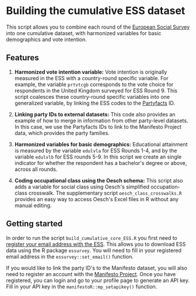 # Building the cumulative ESS dataset

This script allows you to combine each round of the [European Social Survey](https://www.europeansocialsurvey.org/) into one cumulative dataset, with harmonized variables for basic demographics and vote intention.

## Features

1. **Harmonized vote intention variable:** Vote intention is originally measured in the ESS with a country-round specific variable. For example, the variable `prtvtcgb` corresponds to the vote choice for respondents in the United Kingdom surveyed for ESS Round 9. This script coalesces these country-round specific variables into one generalized variable, by linking the ESS codes to the [Partyfacts](https://partyfacts.herokuapp.com/) ID. 

2. **Linking party IDs to external datasets:** This code also provides an example of how to merge in information from other party-level datasets. In this case, we use the Partyfacts IDs to link to the Manifesto Project data, which provides the party families.

3. **Harmonized variables for basic demographics:** Educational attainment is measured by the variable `edulvla` for ESS Rounds 1-4, and by the variable `edulvlb` for ESS rounds 5-9. In this script we create an single indicator for whether the respondent has a bachelor's degree or above, across all rounds.

4. **Coding occupational class using the Oesch schema:** This script also adds a variable for social class using Oesch's simplified occupation-class crosswalk. The supplementary script `oesch_class_crosswalks.R` provides an easy way to access Oesch's Excel files in R without any manual editing.

## Getting started

In order to run the script `build_cumulative_core_ESS.R` you first need to [register your email address with the ESS](http://www.europeansocialsurvey.org/user/new). This allows you to download ESS data using the R package `essurvey`. You will need to fill in your registered email address in the `essurvey::set_email()` function.  

If you would like to link the party ID's to the Manifesto dataset, you will also need to register an account with the [Manifesto Project](https://manifesto-project.wzb.eu/signup). Once you have registered, you can login and go to your profile page to generate an API key. Fill in your API key in the `manifestoR::mp_setapikey()` function.
